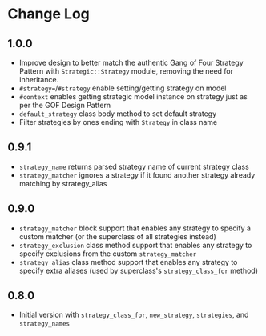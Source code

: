 # Change Log

## 1.0.0

- Improve design to better match the authentic Gang of Four Strategy Pattern with `Strategic::Strategy` module, removing the need for inheritance.
- `#strategy=`/`#strategy` enable setting/getting strategy on model
- `#context` enables getting strategic model instance on strategy just as per the GOF Design Pattern
- `default_strategy` class body method to set default strategy
- Filter strategies by ones ending with `Strategy` in class name

## 0.9.1

- `strategy_name` returns parsed strategy name of current strategy class
- `strategy_matcher` ignores a strategy if it found another strategy already matching by strategy_alias

## 0.9.0

- `strategy_matcher` block support that enables any strategy to specify a custom matcher (or the superclass of all strategies instead)
- `strategy_exclusion` class method support that enables any strategy to specify exclusions from the custom `strategy_matcher`
- `strategy_alias` class method support that enables any strategy to specify extra aliases (used by superclass's `strategy_class_for` method)

## 0.8.0

- Initial version with `strategy_class_for`, `new_strategy`, `strategies`, and `strategy_names`
